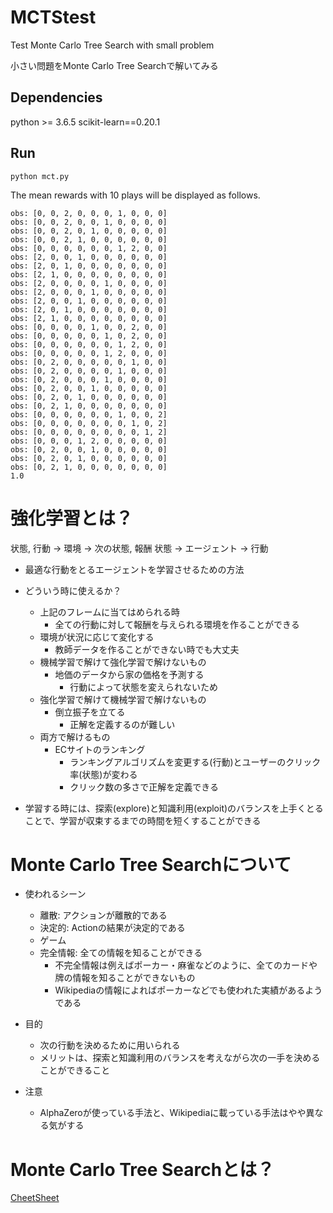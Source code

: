 # MCTStest

Test Monte Carlo Tree Search with small problem

小さい問題をMonte Carlo Tree Searchで解いてみる

## Dependencies

python >= 3.6.5
scikit-learn==0.20.1

## Run

```
python mct.py
```

The mean rewards with 10 plays will be displayed as follows.

```
obs: [0, 0, 2, 0, 0, 0, 1, 0, 0, 0]
obs: [0, 0, 2, 0, 0, 1, 0, 0, 0, 0]
obs: [0, 0, 2, 0, 1, 0, 0, 0, 0, 0]
obs: [0, 0, 2, 1, 0, 0, 0, 0, 0, 0]
obs: [0, 0, 0, 0, 0, 0, 1, 2, 0, 0]
obs: [2, 0, 0, 1, 0, 0, 0, 0, 0, 0]
obs: [2, 0, 1, 0, 0, 0, 0, 0, 0, 0]
obs: [2, 1, 0, 0, 0, 0, 0, 0, 0, 0]
obs: [2, 0, 0, 0, 0, 1, 0, 0, 0, 0]
obs: [2, 0, 0, 0, 1, 0, 0, 0, 0, 0]
obs: [2, 0, 0, 1, 0, 0, 0, 0, 0, 0]
obs: [2, 0, 1, 0, 0, 0, 0, 0, 0, 0]
obs: [2, 1, 0, 0, 0, 0, 0, 0, 0, 0]
obs: [0, 0, 0, 0, 1, 0, 0, 2, 0, 0]
obs: [0, 0, 0, 0, 0, 1, 0, 2, 0, 0]
obs: [0, 0, 0, 0, 0, 0, 1, 2, 0, 0]
obs: [0, 0, 0, 0, 0, 1, 2, 0, 0, 0]
obs: [0, 2, 0, 0, 0, 0, 0, 1, 0, 0]
obs: [0, 2, 0, 0, 0, 0, 1, 0, 0, 0]
obs: [0, 2, 0, 0, 0, 1, 0, 0, 0, 0]
obs: [0, 2, 0, 0, 1, 0, 0, 0, 0, 0]
obs: [0, 2, 0, 1, 0, 0, 0, 0, 0, 0]
obs: [0, 2, 1, 0, 0, 0, 0, 0, 0, 0]
obs: [0, 0, 0, 0, 0, 0, 1, 0, 0, 2]
obs: [0, 0, 0, 0, 0, 0, 0, 1, 0, 2]
obs: [0, 0, 0, 0, 0, 0, 0, 0, 1, 2]
obs: [0, 0, 0, 1, 2, 0, 0, 0, 0, 0]
obs: [0, 2, 0, 0, 1, 0, 0, 0, 0, 0]
obs: [0, 2, 0, 1, 0, 0, 0, 0, 0, 0]
obs: [0, 2, 1, 0, 0, 0, 0, 0, 0, 0]
1.0
```

# 強化学習とは？

状態, 行動 -> 環境 -> 次の状態, 報酬
状態 -> エージェント -> 行動

+ 最適な行動をとるエージェントを学習させるための方法

+ どういう時に使えるか？
    + 上記のフレームに当てはめられる時
        + 全ての行動に対して報酬を与えられる環境を作ることができる
    + 環境が状況に応じて変化する
        + 教師データを作ることができない時でも大丈夫
    + 機械学習で解けて強化学習で解けないもの
        + 地価のデータから家の価格を予測する
            + 行動によって状態を変えられないため
    + 強化学習で解けて機械学習で解けないもの
        + 倒立振子を立てる
            + 正解を定義するのが難しい
    + 両方で解けるもの
        + ECサイトのランキング
            + ランキングアルゴリズムを変更する(行動)とユーザーのクリック率(状態)が変わる
            + クリック数の多さで正解を定義できる
+ 学習する時には、探索(explore)と知識利用(exploit)のバランスを上手くとることで、学習が収束するまでの時間を短くすることができる

# Monte Carlo Tree Searchについて

+ 使われるシーン
    + 離散: アクションが離散的である
    + 決定的: Actionの結果が決定的である
    + ゲーム
    + 完全情報: 全ての情報を知ることができる
        + 不完全情報は例えばポーカー・麻雀などのように、全てのカードや牌の情報を知ることができないもの
        + Wikipediaの情報によればポーカーなどでも使われた実績があるようである

+ 目的
    + 次の行動を決めるために用いられる
    + メリットは、探索と知識利用のバランスを考えながら次の一手を決めることができること

+ 注意
    + AlphaZeroが使っている手法と、Wikipediaに載っている手法はやや異なる気がする

# Monte Carlo Tree Searchとは？

[CheetSheet](https://medium.com/applied-data-science/alphago-zero-explained-in-one-diagram-365f5abf67e0)


